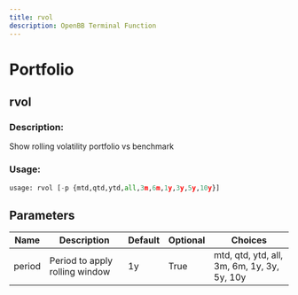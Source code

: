 ```yaml
---
title: rvol
description: OpenBB Terminal Function
---
```


# Portfolio

## rvol

### Description: 

Show rolling volatility portfolio vs benchmark

### Usage: 
```python
usage: rvol [-p {mtd,qtd,ytd,all,3m,6m,1y,3y,5y,10y}]
```

## Parameters

| Name | Description | Default | Optional | Choices |
| ---- | ----------- | ------- | -------- | ------- |
| period | Period to apply rolling window | 1y | True | mtd, qtd, ytd, all, 3m, 6m, 1y, 3y, 5y, 10y |



